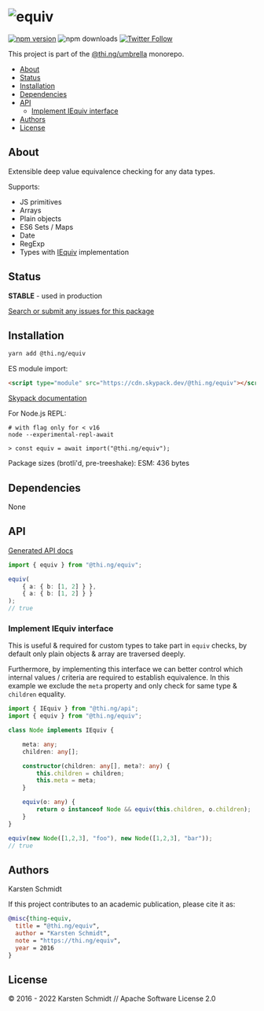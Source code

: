 <!-- This file is generated - DO NOT EDIT! -->

# ![equiv](https://media.thi.ng/umbrella/banners-20220914/thing-equiv.svg?36534ada)

[![npm version](https://img.shields.io/npm/v/@thi.ng/equiv.svg)](https://www.npmjs.com/package/@thi.ng/equiv)
![npm downloads](https://img.shields.io/npm/dm/@thi.ng/equiv.svg)
[![Twitter Follow](https://img.shields.io/twitter/follow/thing_umbrella.svg?style=flat-square&label=twitter)](https://twitter.com/thing_umbrella)

This project is part of the
[@thi.ng/umbrella](https://github.com/thi-ng/umbrella/) monorepo.

- [About](#about)
- [Status](#status)
- [Installation](#installation)
- [Dependencies](#dependencies)
- [API](#api)
  - [Implement IEquiv interface](#implement-iequiv-interface)
- [Authors](#authors)
- [License](#license)

## About

Extensible deep value equivalence checking for any data types.

Supports:

- JS primitives
- Arrays
- Plain objects
- ES6 Sets / Maps
- Date
- RegExp
- Types with
  [IEquiv](https://github.com/thi-ng/umbrella/tree/develop/packages/api/src/api/equiv.ts)
  implementation

## Status

**STABLE** - used in production

[Search or submit any issues for this package](https://github.com/thi-ng/umbrella/issues?q=%5Bequiv%5D+in%3Atitle)

## Installation

```bash
yarn add @thi.ng/equiv
```

ES module import:

```html
<script type="module" src="https://cdn.skypack.dev/@thi.ng/equiv"></script>
```

[Skypack documentation](https://docs.skypack.dev/)

For Node.js REPL:

```text
# with flag only for < v16
node --experimental-repl-await

> const equiv = await import("@thi.ng/equiv");
```

Package sizes (brotli'd, pre-treeshake): ESM: 436 bytes

## Dependencies

None

## API

[Generated API docs](https://docs.thi.ng/umbrella/equiv/)

```ts
import { equiv } from "@thi.ng/equiv";

equiv(
    { a: { b: [1, 2] } },
    { a: { b: [1, 2] } }
);
// true
```

### Implement IEquiv interface

This is useful & required for custom types to take part in `equiv`
checks, by default only plain objects & array are traversed deeply.

Furthermore, by implementing this interface we can better control which
internal values / criteria are required to establish equivalence. In
this example we exclude the `meta` property and only check for same type
& `children` equality.

```ts
import { IEquiv } from "@thi.ng/api";
import { equiv } from "@thi.ng/equiv";

class Node implements IEquiv {

    meta: any;
    children: any[];

    constructor(children: any[], meta?: any) {
        this.children = children;
        this.meta = meta;
    }

    equiv(o: any) {
        return o instanceof Node && equiv(this.children, o.children);
    }
}

equiv(new Node([1,2,3], "foo"), new Node([1,2,3], "bar"));
// true
```

## Authors

Karsten Schmidt

If this project contributes to an academic publication, please cite it as:

```bibtex
@misc{thing-equiv,
  title = "@thi.ng/equiv",
  author = "Karsten Schmidt",
  note = "https://thi.ng/equiv",
  year = 2016
}
```

## License

&copy; 2016 - 2022 Karsten Schmidt // Apache Software License 2.0
